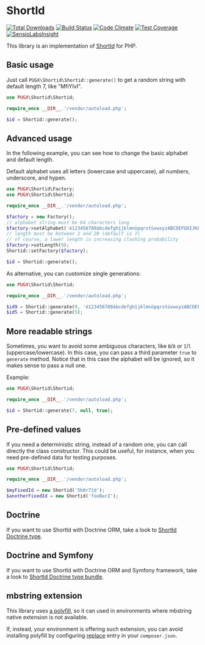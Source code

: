 ShortId
=======

[![Total Downloads](https://poser.pugx.org/pugx/shortid-php/downloads.png)](https://packagist.org/packages/pugx/shortid-php)
[![Build Status](https://travis-ci.org/PUGX/shortid-php.png?branch=master)](https://travis-ci.org/PUGX/shortid-php)
[![Code Climate](https://codeclimate.com/github/PUGX/shortid-php/badges/gpa.svg)](https://codeclimate.com/github/PUGX/shortid-php)
[![Test Coverage](https://codeclimate.com/github/PUGX/shortid-php/badges/coverage.svg)](https://codeclimate.com/github/PUGX/shortid-php/coverage)
[![SensioLabsInsight](https://insight.sensiolabs.com/projects/058a0905-b889-49a4-9752-766787fcaeae/mini.png)](https://insight.sensiolabs.com/projects/058a0905-b889-49a4-9752-766787fcaeae)

This library is an implementation of [ShortId](https://github.com/dylang/shortid) for PHP.

Basic usage
-----------

Just call ``PUGX\Shortid\Shortid::generate()`` to get a random string with default length 7, like "MfiYIvI".

``` php
use PUGX\Shortid\Shortid;

require_once __DIR__.'/vendor/autoload.php';

$id = Shortid::generate();

```

Advanced usage
--------------

In the following example, you can see how to change the basic alphabet and default length.

Default alphabet uses all letters (lowercase and uppercase), all numbers, underscore, and hypen.

``` php
use PUGX\Shortid\Factory;
use PUGX\Shortid\Shortid;

require_once __DIR__.'/vendor/autoload.php';

$factory = new Factory();
// alphabet string must be 64 characters long
$factory->setAlphabet('é123456789àbcdefghìjklmnòpqrstùvwxyzABCDEFGHIJKLMNOPQRSTUVWX.!@|');
// length must be between 2 and 20 (default is 7)
// of course, a lower length is increasing clashing probability
$factory->setLength(9);
Shortid::setFactory($factory);

$id = Shortid::generate();
```

As alternative, you can customize single generations:

``` php
use PUGX\Shortid\Shortid;

require_once __DIR__.'/vendor/autoload.php';

$id9 = Shortid::generate(9, 'é123456789àbcdefghìjklmnòpqrstùvwxyzABCDEFGHIJKLMNOPQRSTUVWX.!@|');
$id5 = Shortid::generate(5);

```

More readable strings
---------------------

Sometimes, you want to avoid some ambiguous characters, like `B`/`8` or `I`/`l` (uppercase/lowercase).
In this case, you can pass a third parameter `true` to `generate` method. Notice that in this case the alphabet will
be ignored, so it makes sense to pass a null one.

Example:

``` php
use PUGX\Shortid\Shortid;

require_once __DIR__.'/vendor/autoload.php';

$id = Shortid::generate(7, null, true);
``` 

Pre-defined values
------------------

If you need a deterministic string, instead of a random one, you can call directly the class constructor.
This could be useful, for instance, when you need pre-defined data for testing purposes.

``` php
use PUGX\Shortid\Shortid;

require_once __DIR__.'/vendor/autoload.php';

$myFixedId = new Shortid('5h0r71d');
$anotherFixedId = new Shortid('fooBarZ');

```

Doctrine
--------

If you want to use ShortId with Doctrine ORM, take a look to
[ShortId Doctrine type](https://github.com/PUGX/shortid-doctrine).


Doctrine and Symfony
--------------------

If you want to use ShortId with Doctrine ORM and Symfony framework, take a look to
[ShortId Doctrine type bundle](https://github.com/PUGX/shortid-doctrine-bundle).


mbstring extension
------------------

This library uses [a polyfill](https://github.com/symfony/polyfill-mbstring), so it
can used in environments where mbstring native extension is not available.

If, instead, your environment is offering such extension, you can avoid installing
polyfill by configuring [replace](https://getcomposer.org/doc/04-schema.md#replace)
entry in your `composer.json`.





